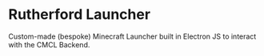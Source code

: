 # Rutherford Launcher

Custom-made (bespoke) Minecraft Launcher built in Electron JS to interact with the CMCL Backend.